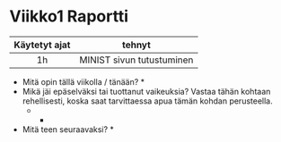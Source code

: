 # Viikko1 Raportti
| Käytetyt ajat | tehnyt |
| :----------:    | :-----------:   |
| 1h    | MINIST sivun tutustuminen |

* Mitä opin tällä viikolla / tänään?
    * 
* Mikä jäi epäselväksi tai tuottanut vaikeuksia? Vastaa tähän kohtaan rehellisesti, koska saat tarvittaessa apua tämän kohdan perusteella.
    * -
* Mitä teen seuraavaksi?
    * 
